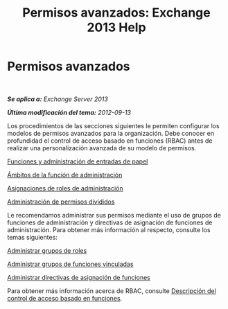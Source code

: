 ﻿---
title: 'Permisos avanzados: Exchange 2013 Help'
TOCTitle: Permisos avanzados
ms:assetid: 9e2d17be-5444-4323-ac9a-99eec479f4bc
ms:mtpsurl: https://technet.microsoft.com/es-es/library/Dd638160(v=EXCHG.150)
ms:contentKeyID: 49895803
ms.date: 04/23/2018
mtps_version: v=EXCHG.150
ms.translationtype: HT
---

# Permisos avanzados

 

_**Se aplica a:** Exchange Server 2013_

_**Última modificación del tema:** 2012-09-13_

Los procedimientos de las secciones siguientes le permiten configurar los modelos de permisos avanzados para la organización. Debe conocer en profundidad el control de acceso basado en funciones (RBAC) antes de realizar una personalización avanzada de su modelo de permisos.

[Funciones y administración de entradas de papel](management-roles-and-role-entries-exchange-2013-help.md)

[Ámbitos de la función de administración](management-role-scopes-exchange-2013-help.md)

[Asignaciones de roles de administración](management-role-assignments-exchange-2013-help.md)

[Administración de permisos divididos](managing-split-permissions-exchange-2013-help.md)

Le recomendamos administrar sus permisos mediante el uso de grupos de funciones de administración y directivas de asignación de funciones de administración. Para obtener más información al respecto, consulte los temas siguientes:

[Administrar grupos de roles](manage-role-groups-exchange-2013-help.md)

[Administrar grupos de funciones vinculadas](manage-linked-role-groups-exchange-2013-help.md)

[Administrar directivas de asignación de funciones](manage-role-assignment-policies-exchange-2013-help.md)

Para obtener más información acerca de RBAC, consulte [Descripción del control de acceso basado en funciones](understanding-role-based-access-control-exchange-2013-help.md).

